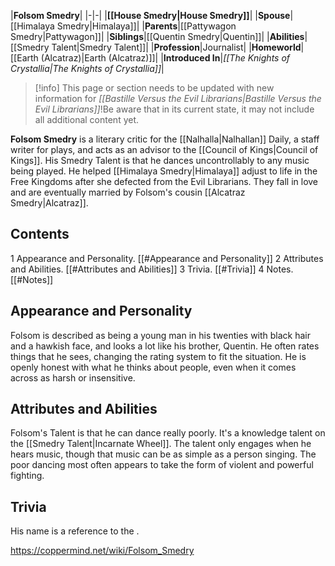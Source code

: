 |**Folsom Smedry**|
|-|-|
|**[[House Smedry\|House Smedry]]**|
|**Spouse**|[[Himalaya Smedry\|Himalaya]]|
|**Parents**|[[Pattywagon Smedry\|Pattywagon]]|
|**Siblings**|[[Quentin Smedry\|Quentin]]|
|**Abilities**|[[Smedry Talent\|Smedry Talent]]|
|**Profession**|Journalist|
|**Homeworld**|[[Earth (Alcatraz)\|Earth (Alcatraz)]]|
|**Introduced In**|*[[The Knights of Crystallia\|The Knights of Crystallia]]*|

> [!info] This page or section needs to be updated with new information for *[[Bastille Versus the Evil Librarians\|Bastille Versus the Evil Librarians]]*!Be aware that in its current state, it may not include all additional content yet.

**Folsom Smedry** is a literary critic for the [[Nalhalla\|Nalhallan]] Daily, a staff writer for plays, and acts as an advisor to the [[Council of Kings\|Council of Kings]]. His Smedry Talent is that he dances uncontrollably to any music being played. He helped [[Himalaya Smedry\|Himalaya]] adjust to life in the Free Kingdoms after she defected from the Evil Librarians. They fall in love and are eventually married by Folsom's cousin [[Alcatraz Smedry\|Alcatraz]].

## Contents

1 Appearance and Personality. [[#Appearance and Personality]] 
2 Attributes and Abilities. [[#Attributes and Abilities]] 
3 Trivia. [[#Trivia]] 
4 Notes. [[#Notes]] 


## Appearance and Personality
Folsom is described as being a young man in his twenties with black hair and a hawkish face, and looks a lot like his brother, Quentin. He often rates things that he sees, changing the rating system to fit the situation. He is openly honest with what he thinks about people, even when it comes across as harsh or insensitive.

## Attributes and Abilities
Folsom's Talent is that he can dance really poorly. It's a knowledge talent on the [[Smedry Talent\|Incarnate Wheel]]. The talent only engages when he hears music, though that music can be as simple as a person singing. The poor dancing most often appears to take the form of violent and powerful fighting.

## Trivia
His name is a reference to the .


https://coppermind.net/wiki/Folsom_Smedry